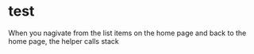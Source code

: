 # test

When you nagivate from the list items on the home page and back to the home page, the helper calls stack
